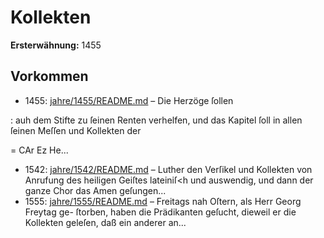 # Kollekten

**Ersterwähnung:** 1455

## Vorkommen
- 1455: [jahre/1455/README.md](../jahre/1455/README.md) – Die Herzöge ſollen

: auh dem Stifte zu ſeinen Renten verhelfen, und das
Kapitel ſoll in allen ſeinen Meſſen und Kollekten der


= CAr Ez
He...
- 1542: [jahre/1542/README.md](../jahre/1542/README.md) – Luther den Verſikel und Kollekten von
Anrufung des heiligen Geiſtes lateiniſ<h und auswendig,
und dann der ganze Chor das Amen geſungen...
- 1555: [jahre/1555/README.md](../jahre/1555/README.md) – Freitags nah Oſtern, als Herr Georg Freytag ge-
ſtorben, haben die Prädikanten geſucht, dieweil er die
Kollekten geleſen, daß ein anderer an...
